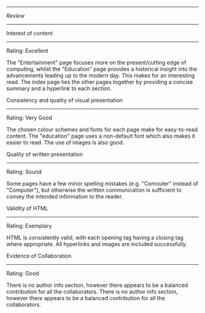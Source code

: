 ********
*Review*
********

Interest of content
*******************

Rating: Excellent

The "Entertainment" page focuses more on the present/cutting edge of computing, whilst the "Education" page provides a historical insight into the advancements leading up to the modern day. This makes for an interesting read.
The index page ties the other pages together by providing a concise summary and a hyperlink to each section.

Consistency and quality of visual presentation
**********************************************

Rating: Very Good

The chosen colour schemes and fonts for each page make for easy-to-read content. The "education" page uses a non-default font which also makes it easier to read. The use of images is also good.

Quality of written presentation
*******************************

Rating: Sound

Some pages have a few minor spelling mistakes (e.g. "Comouter" instead of "Computer"), but otherwise the written communication is sufficient to convey the intended information to the reader.

Validity of HTML
****************

Rating: Exemplary

HTML is consistently valid, with each opening tag having a closing tag where appropriate. All hyperlinks and images are included successfully.

Evidence of Collaboration
*************************

Rating: Good

There is no author info section, however there appears to be a balanced contribution for all the collaborators.
There is no author info section, however there appears to be a balanced contribution for all the collaborators.